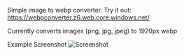 Simple image to webp converter.
Try it out: https://webpconverter.z6.web.core.windows.net/

Currently converts images (png, jpg, jpeg) to 1920px webp

Example Screenshot
![Screenshot](https://webpconverter.z6.web.core.windows.net/screenshot.PNG)
